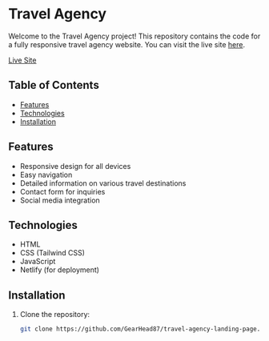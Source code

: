 # Travel Agency

Welcome to the Travel Agency project! This repository contains the code for a fully responsive travel agency website. You can visit the live site [here](https://travel-agency-atoz.netlify.app).

[Live Site](https://travel-agency-atoz.netlify.app/)

## Table of Contents

- [Features](#features)
- [Technologies](#technologies)
- [Installation](#installation)

## Features

- Responsive design for all devices
- Easy navigation
- Detailed information on various travel destinations
- Contact form for inquiries
- Social media integration

## Technologies

- HTML
- CSS (Tailwind CSS)
- JavaScript
- Netlify (for deployment)

## Installation

1. Clone the repository:
   ```bash
   git clone https://github.com/GearHead87/travel-agency-landing-page.git

